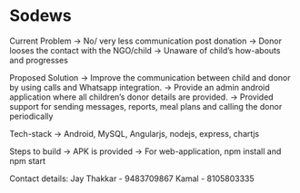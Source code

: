 # Sodews

Current Problem	
-> No/ very less communication post donation 
-> Donor looses the contact with the NGO/child
-> Unaware of child’s how-abouts and progresses 

Proposed Solution
-> Improve the communication between child and donor by using calls and Whatsapp integration.
-> Provide an admin android application where all children’s donor details are provided.
-> Provided support for sending messages, reports, meal plans and calling the donor periodically

Tech-stack
-> Android, MySQL, Angularjs, nodejs, express, chartjs

Steps to build
-> APK is provided
-> For web-application, npm install and npm start

Contact details:
Jay Thakkar - 9483709867
Kamal - 8105803335

